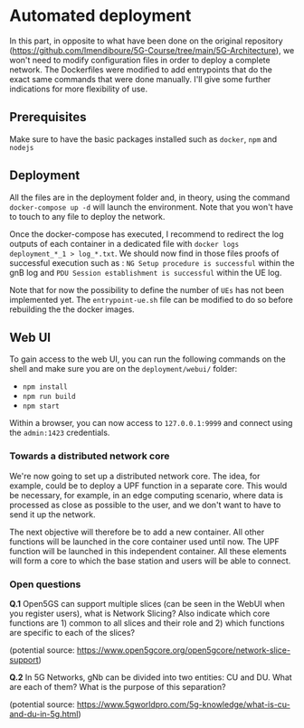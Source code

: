 # Automated deployment

In this part, in opposite to what have been done on the original repository (https://github.com/lmendiboure/5G-Course/tree/main/5G-Architecture), we won't need to modify configuration files in order to deploy a complete network. The Dockerfiles were modified to add entrypoints that do the exact same commands that were done manually. I'll give some further indications for more flexibility of use.

## Prerequisites
  Make sure to have the basic packages installed such as `docker`, `npm` and `nodejs`
 
 
## Deployment
   All the files are in the deployment folder and, in theory, using the command `docker-compose up -d` will launch the environment. Note that you won't have to touch to any file to deploy the network.

Once the docker-compose has executed, I recommend to redirect the log outputs of each container in a dedicated file with  `docker logs deployment_*_1 > log_*.txt`. We should now find in those files proofs of successful execution such as : `NG Setup procedure is successful` within the gnB log and `PDU Session establishment is successful` within the UE log.

Note that for now the possibility to define the number of `UEs` has not been implemented yet. The `entrypoint-ue.sh` file can be modified to do so before rebuilding the the docker images.

## Web UI

To gain access to the web UI, you can run the following commands on the shell and make sure you are on the `deployment/webui/` folder: 

  - `npm install`
  - `npm run build`
  - `npm start`
  
Within a browser, you can now access to `127.0.0.1:9999` and connect using the `admin:1423` credentials.






###  Towards a distributed network core

We're now going to set up a distributed network core. The idea, for example, could be to deploy a UPF function in a separate core. This would be necessary, for example, in an edge computing scenario, where data is processed as close as possible to the user, and we don't want to have to send it up the network.

The next objective will therefore be to add a new container. All other functions will be launched in the core container used until now. The UPF function will be launched in this independent container. All these elements will form a core to which the base station and users will be able to connect.





###  Open questions

**Q.1** Open5GS can support multiple slices (can be seen in the WebUI when you register users), what is Network Slicing? Also indicate which core functions are 1) common to all slices and their role and 2) which functions are specific to each of the slices?

(potential source: https://www.open5gcore.org/open5gcore/network-slice-support)

**Q.2** In 5G Networks, gNb can be divided into two entities: CU and DU. What are each of them? What is the purpose of this separation?

(potential source: https://www.5gworldpro.com/5g-knowledge/what-is-cu-and-du-in-5g.html)


